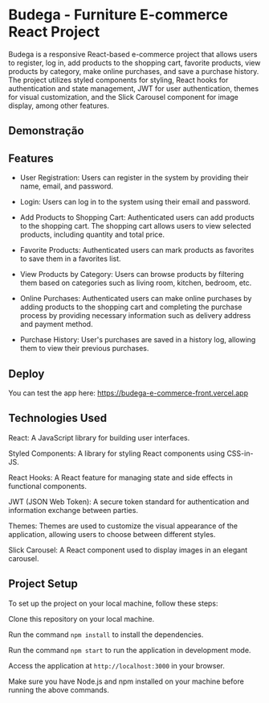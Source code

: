 
# Budega - Furniture E-commerce React Project

Budega is a responsive React-based e-commerce project that allows users to register, log in, add products to the shopping cart, favorite products, view products by category, make online purchases, and save a purchase history. The project utilizes styled components for styling, React hooks for authentication and state management, JWT for user authentication, themes for visual customization, and the Slick Carousel component for image display, among other features.

## Demonstração

## Features

- User Registration: Users can register in the system by providing their name, email, and password.

- Login: Users can log in to the system using their email and password.

- Add Products to Shopping Cart: Authenticated users can add products to the shopping cart. The shopping cart allows users to view selected products, including quantity and total price.

- Favorite Products: Authenticated users can mark products as favorites to save them in a favorites list.

- View Products by Category: Users can browse products by filtering them based on categories such as living room, kitchen, bedroom, etc.

- Online Purchases: Authenticated users can make online purchases by adding products to the shopping cart and completing the purchase process by providing necessary information such as delivery address and payment method.

- Purchase History: User's purchases are saved in a history log, allowing them to view their previous purchases.
## Deploy

You can test the app here: https://budega-e-commerce-front.vercel.app




## Technologies Used

React: A JavaScript library for building user interfaces.

Styled Components: A library for styling React components using CSS-in-JS.

React Hooks: A React feature for managing state and side effects in functional components.

JWT (JSON Web Token): A secure token standard for authentication and information exchange between parties.

Themes: Themes are used to customize the visual appearance of the application, allowing users to choose between different styles.

Slick Carousel: A React component used to display images in an elegant carousel.

## Project Setup

To set up the project on your local machine, follow these steps:

Clone this repository on your local machine.

 Run the command `npm install` to install the dependencies.

 Run the command `npm start` to run the application in development mode.

 Access the application at `http://localhost:3000` in your browser.

Make sure you have Node.js and npm installed on your machine before running the above commands.

